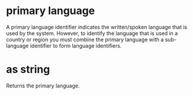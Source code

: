 # primary language

A primary language identifier indicates the written/spoken language that is used by the system. However, to identify the language that is used in a country or region you must combine the primary language with a sub-language identifier to form language identifiers.

# <primary language> as string

Returns the primary language.
